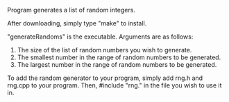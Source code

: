 Program generates a list of random integers.

After downloading, simply type "make" to install.

"generateRandoms" is the executable. Arguments are as follows:

1. The size of the list of random numbers you wish to generate.
2. The smallest number in the range of random numbers to be generated.
3. The largest number in the range of random numbers to be generated.

To add the random generator to your program, simply add rng.h and rng.cpp to your program. Then, #include "rng." in the file you wish to use it in.
